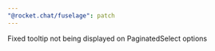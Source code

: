 ```yaml
---
"@rocket.chat/fuselage": patch
---
```


Fixed tooltip not being displayed on PaginatedSelect options
